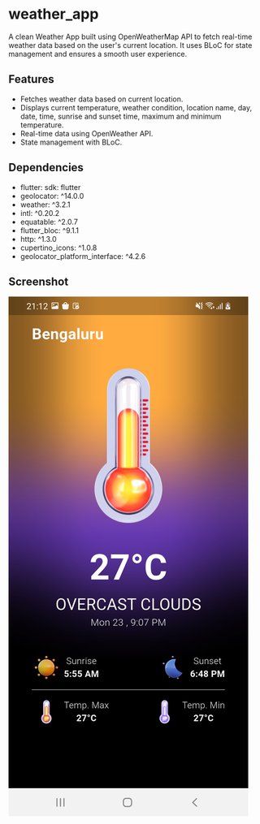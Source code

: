 # weather_app

A clean Weather App built using OpenWeatherMap API to fetch real-time weather data based on the user's current location. It uses BLoC for state management and ensures a smooth user experience.

## Features
- Fetches weather data based on current location.
- Displays current temperature, weather condition, location name, day, date, time, sunrise and sunset time, maximum and minimum    temperature.
- Real-time data using OpenWeather API.
- State management with BLoC.

## Dependencies
 - flutter:
    sdk: flutter
 - geolocator: ^14.0.0
 - weather: ^3.2.1
 - intl: ^0.20.2
 - equatable: ^2.0.7
 - flutter_bloc: ^9.1.1
 - http: ^1.3.0
 - cupertino_icons: ^1.0.8
 - geolocator_platform_interface: ^4.2.6

## Screenshot

![Home Screen](https://github.com/YuvrajSingh514/weather_app/blob/9482e953ff33715942eafe3dca43049d564d1fd5/Screenshot_20250623-211213.jpg)

